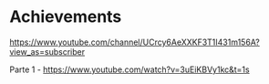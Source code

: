 # Achievements

https://www.youtube.com/channel/UCrcy6AeXXKF3T1I431m156A?view_as=subscriber

Parte 1 - https://www.youtube.com/watch?v=3uEiKBVy1kc&t=1s

